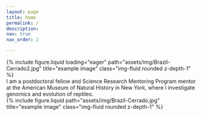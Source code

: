 ```yaml
---
layout: page
title: home
permalink: /
description: 
nav: true
nav_order: 2

---
```


<div class="row">
    <div class="col-sm mt-3 mt-md-0">
        {% include figure.liquid loading="eager" path="assets/img/Brazil-Cerrado2.jpg" title="example image" class="img-fluid rounded z-depth-1" %}
    </div>
</div>


<div class="row justify-content-sm-center">
    <div class="col-sm-8 mt-3 mt-md-0">
        I am a postdoctoral fellow and Science Research Mentoring Program mentor at the American Museum of Natural History in New York, where I investigate genomics and evolution of reptiles.
    </div>
    <div class="col-sm-4 mt-3 mt-md-0">
        {% include figure.liquid path="assets/img/Brazil-Cerrado.jpg" title="example image" class="img-fluid rounded z-depth-1" %}
    </div>
</div>

<!--

Add links and short descriptions of your projects here

I investigate how reptiles adapt to different types of ecosystems, and how new species form. For my research, I develop methods to integrate  methods populations, and species.
broadly trained biologist with extensive experience conducting and leading biodiversity research using field, molecular, and computational methods to study the evolution of vertebrate genomes, populations, and species.
-->









